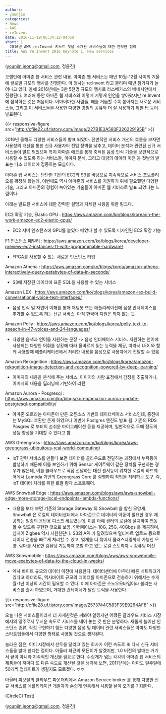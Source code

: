 ```yaml
---
authors:
- younjin
categories:
- News
- AWS 
- reInvent
date: 2016-11-18T06:34:12-04:00
short: |
  2016년 AWS re:Invent 키노트 첫날 소개된 서비스들에 대한 간략한 정리   
title: AWS re:Invent 2016 Keynote 1, New services 
---
```


(younjin.jeong@gmail.com, 정윤진) 

오랜만에 아마존 웹 서비스 관련 내용. 아마존 웹 서비스는 매년 10월-12월 사이의 겨울에 글로벌 규모의 행사를 진행한다. 이 행사는 re:Invent 라고 불리며 매년 참가자가 늘어나고 있다. 
올해 2016년에는 3만 5천명 규모의 행사로 라스베가스의 베네시안에서 진행된다. 여러해 동안 아마존 웹 서비스와 이렇게 저렇게 인연을 쌓아왔지만 re:Invent 에 참석하는 것은 처음이다. 어마어마한 사람들, 해를 거듭할 수록 쏟아지는 새로운 서비스들, 그리고 이 서비스들을 사용한 다양한 경험의 공유와 더 잘 사용하기 위한 팁 등이 발표된다. 

{{< responsive-figure  src="http://cfile22.uf.tistory.com/image/227B1E3A583F326229195B" >}}

2016년 올해도 다양한 서비스들이 발표 되었다. 전반적인 서비스 개선의 흐름을 보자면 사용성의 개선을 통한 신규 사용자의 진입 장벽을 낮추고, 데이터 분석과 관련된 신규 서비스들이 발표 되었으며 특히 아마존 에코를 통해 축적된 음성 인식 기술을 보편적으로 사용할 수 있도록 하는 서비스들, 이미지 분석, 그리고 대량의 데이터 이전 등 첫날의 발표는 다소 데이터에 집중하는 모습이다. 

아마존 웹 서비스는 탄탄한 기반의 EC2와 S3를 바탕으로 지속적으로 서비스 포트폴리오를 확장해 왔는데, 이번에도 역시 아마존의 서비스를 지원하기 위해 필요했던 다양한 기술, 그리고 아마존의 경험이 녹아있는 기술들이 아마존 웹 서비스로 발표 되었다는 느낌이다. 



아래는 발표된 서비스에 대한 간략한 설명과 자세한 사용을 위한 링크다. 



EC2 확장 기능, Elastic GPU : https://aws.amazon.com/ko/blogs/korea/in-the-work-amazon-ec2-elastic-gpus/

- EC2 서버 인스턴스에 GPU를 붙였다 떼었다 할 수 있도록 디자인된 EC2 확장 기능 



F1 인스턴스 패밀리 : https://aws.amazon.com/ko/blogs/korea/developer-preview-ec2-instances-f1-with-programmable-hardware/ 

- FPGA를 사용할 수 있는 새로운 인스턴스 타입 



Amazon Athena : https://aws.amazon.com/ko/blogs/korea/amazon-athena-interactively-query-petabytes-of-data-in-seconds/

- S3에 저장된 데이터에 표준 SQL을 사용할 수 있는 서비스 



Amazon LEX : https://aws.amazon.com/ko/blogs/korea/amazon-lex-build-conversational-voice-text-interfaces/ 

- 음성 인식 및 자연어 이해를 통해 채팅봇 또는 애플리케이션에 음성 인터페이스를 추가할 수 있도록 하는 신규 서비스. 아직 한국어 지원은 되지 않는 듯 



Amazon Polly : https://aws.amazon.com/ko/blogs/korea/polly-text-to-speech-in-47-voices-and-24-languages/ 

- 다양한 음색과 언어를 지원하는 문장 -> 음성 인터페이스 서비스. 지원하는 언어에 사용되는 다양한 어휘를 상황에 따라 올바르게 읽는 능력을 제공, 따라서 LEX 와 함께 사용할때 애플리케이션에서 처리한 내용을 음성으로 사용자에게 전달할 수 있음 



Amazon Rekognition : https://aws.amazon.com/ko/blogs/korea/amazon-rekognition-image-detection-and-recognition-powered-by-deep-learning/ 

- 이미지의 내용을 분석해 주는 서비스. 이미지의 사람 표정에서 감정을 추출하거나, 이미지의 내용을 딥러닝에 기반하여 리턴 



Amazon Aurora - Posgresql : https://aws.amazon.com/ko/blogs/korea/amazon-aurora-update-postgresql-compatibility/ 

- 아마존 오로라는 아마존이 만든 오픈소스 기반의 데이터베이스 서비스인데, 종전에는 MySQL 호환만 존재 하였으나 이번에 Postgres 엔진도 발표 됨. 기존의 RDS Posgres 로 부터의 손쉬운 마이그레이션 등을 제공하며, 일반적으로 두배 정도의 성능 향상을 기대할 수 있다고 함 



AWS Greengrass : https://aws.amazon.com/ko/blogs/korea/aws-greengrass-ubiquitous-real-world-computing/ 

- IoT 관련 서비스를 만들다 보면 데이터를 클라우드로 전달하는 과정에서 누락등이 발생하기 때문에 이를 보완하기 위해 Sensor 게이트웨이 같은 장치를 구현하는 경우가 많은데, 이를 클라우드로 직접 전달하는 대신 센서등이 위치한 로컬의 하드웨어에서 Lambda 기반의 Greengrass Core 를 실행하여 작업을 처리하는 도구. 즉, IoT 데이터 처리를 위한 로컬 람다 소프트웨어. 



AWS Snowball Edge : https://aws.amazon.com/blogs/aws/aws-snowball-edge-more-storage-local-endpoints-lambda-functions/ 

- 내용을 보다 보면 기존의 Storage Gateway 와 Snowball 을 합친 모양새. Snowball 은 로컬의 데이터센터에서 아마존으로 데이터의 이동이 필요한 경우 제공되는 일종의 운반용 디스크 세트였는데, 이를 아예 센터의 로컬에 설치하여 연동할 수 있도록 구현한 것으로 보임. 인터페이스는 10G, 25G, 40Gbps 를 제공하며, 심지어 Zigbee 역시 지원한단다. S3의 API 가 달려있으며 멀티파트 업로드 등으로 데이터 전송을 빠르게 처리할 수 있고, 몇개를 더 묶어서 클러스터링까지 가능한 모양. 람다를 사용한 컴퓨팅 기능까지 포함 하고 있는 로컬 스토리지 + 컴퓨팅 머신  



AWS Snowmobile : https://aws.amazon.com/blogs/aws/aws-snowmobile-move-exabytes-of-data-to-the-cloud-in-weeks/ 

- 엑사 바이트 규모의 데이터 이전에 사용한다. 데이터센터에 아무리 빠른 네트워크가 있다고 하더라도, 엑사바이트 규모의 데이터를 아마존으로 전송하기 위해서는 수개월-1년 이상의 시간이 필요할 수 있다. 이에 아마존은 스노우모바일이라 불리는 서비스를 출시 하였으며, 거대한 컨테이너가 달린 트럭을 사용한다.

{{< responsive-figure src="http://cfile28.uf.tistory.com/image/2573744C583F39E9264AF8" >}}


오늘 나온 서비스들이라서 더 자세한것은 써봐야 알겠지만 어쨌든 클라우드 서비스 시장에서의 맹주로서 무서운 속도로 서비스를 내어 놓는 것 만은 분명하다. 새롭게 늘어난 인스턴스 종류, 직접 구현하기 힘든 다양한 음성 및 데이터 관련 서비스들은 아마도 다양한 스타트업들에서 다양한 형태로 사용될 것으로 생각된다. 

놀라운 점은, 이미 시장에서 선두를 달리고 있는 회사가 이런 속도로 또 다시 신규 서비스들을 발매 한다는 점이다. 아울러 최근의 모든이가 알겠지만, 1.0 버전의 발매는 거기서 끝이 아니라 지속적인 개선을 필요로 한다. 수십개가 넘는 각각의 아마존 웹 서비스의 제품들이 저마다 또 다른 속도로 개선될 것을 생각해 보면, 2017년에는 아마도 일주일에 50개씩 업데이트가 생길지도 모르겠다. ㅎㅎ 

아울러 피보탈의 클라우드 파운더리에서 Amazon Service broker 를 통해 다양한 신규 서비스를 애플리케이션 개발자가 손쉽게 연동해서 사용할 날이 오기를 기대한다. 

(CircleCI Test)

(younjin.jeong@gmail.com, 정윤진)
